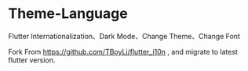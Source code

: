 # Theme-Language
Flutter Internationalization、Dark Mode、Change Theme、Change Font

Fork From https://github.com/TBoyLi/flutter_i10n , and migrate to latest flutter version.
